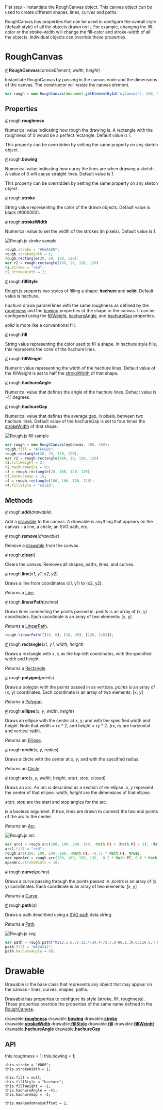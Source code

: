 Fist step - instantiate the RoughCanvas object. This canvas object can  be used to create different shapes, lines, curves and paths. 

RoughCanvas has properties that can be used to configure the overall style (default style) of all the objects drawn on it. For example, changing the fill-color or the stroke-width will change the fill-color and stroke-width of all the objects. Individual objects can override these properties. 

# RoughCanvas

<a name="constructor" href="#constructor">#</a> <b>RoughCanvas</b>(<i>canvasElement</i>, <i>width</i>, <i>height</i>)

Instantiate RoughCanvas by passing in the canvas node and the dimensions of the canvas. The constructor will resize the canvas element. 

```js
var rough = new RoughCanvas(document.getElementById('myCanvas'), 500, 500);
```

## Properties

<a name="roughness" href="#roughness">#</a> rough.<b>roughness</b>

Numerical value indicating how rough the drawing is. A rectangle with the roughness of 0 would be a perfect rectangle. Default value is 1.

This property can be overridden by setting the same property on any sketch object. 

<a name="bowing" href="#bowing">#</a> rough.<b>bowing</b>

Numerical value indicating how curvy the lines are when drawing a sketch. A value of 0 will cause straight lines. 
Default value is 1. 

This property can be overridden by setting the same property on any sketch object. 

<a name="stroke" href="#stroke">#</a> rough.<b>stroke</b>

String value representing the color of the drawn objects. Default value is black (#000000).

<a name="strokewidth" href="#strokewidth">#</a> rough.<b>strokeWidth</b>

Numerical value to set the width of the strokes (in pixels). Default value is 1. 

![Rough.js stroke sample](https://pshihn.github.io/rough/images/cap_rough.png)

```js
rough.stroke = "#66AA88";
rough.strokeWidth = 6;
rough.rectangle(20, 20, 120, 120);
var r2 = rough.rectangle(160, 20, 120, 120)
r2.stroke = "red";
r2.strokeWidth = 2;
```

<a name="fillstyle" href="#fillstyle">#</a> rough.<b>fillStyle</b>

Rough.js supports two styles of filling a shape: <b>hachure</b> and <b>solid</b>.
Default value is hachure.

<i>hachure</i> draws parallel lines with the same roughness as defined by the <a href="#roughness">roughness</a> and the <a href="#bowing">bowing</a> properties of the shape or the canvas. It can be configured using the <a href="#fillweight">fillWeight</a>, <a href="#hachureangle">hachureAngle</a>, and <a href="#hachuregap">hachureGap</a> properties.

<i>solid</i> is more like a conventional fill.

<a name="fill" href="#fill">#</a> rough.<b>fill</b>

String value representing the color used to fill a shape. In hachure style fills, this represents the color of the hachure lines. 

<a name="fillweight" href="#fillweight">#</a> rough.<b>fillWeight</b>

Numeric value representing the width of the hachure lines. Default value of the fillWeight is set to half the <a href="#strokewidth">strokeWidth</a> of that shape.

<a name="hachureangle" href="#hachureangle">#</a> rough.<b>hachureAngle</b>

Numerical value that defines the angle of the hachure lines. Default value is -41 degrees. 

<a name="hachuregap" href="#hachuregap">#</a> rough.<b>hachureGap</b>

Numerical value that defines the average gap, in pixels, between two hachure lines.  Default value of the hachureGap is set to four times the <a href="#strokewidth">strokeWidth</a> of that shape. 

![Rough.js fill sample](https://pshihn.github.io/rough/images/cap_fill2.png)

```js
var rough = new RoughCanvas(myCanvas, 400, 400);
rough.fill = "#FF6688";
rough.rectangle(20, 20, 120, 120);
var r2 = rough.rectangle(160, 20, 120, 120)
r2.fillWeight = 2;
r2.hachureAngle = 60;
r3 = rough.rectangle(20, 160, 120, 120);
r3.hachureGap = 10;
r4 = rough.rectangle(160, 160, 120, 120);
r4.fillStyle = "solid";
```

## Methods

<a name="addMethod" href="#addMethod">#</a> rough.<b>add</b>(<i>drawable</i>)

Add a <a href="#drawable">drawable</a> to the canvas. A drawable is anything that appears on the canvas - a line, a circle, an SVG path, etc.

<a name="removeMethod" href="#removeMethod">#</a> rough.<b>remove</b>(<i>drawable</i>)

Remove a <a href="#drawable">drawable</a> from the canvas. 

<a name="clearMethod" href="#clearMethod">#</a> rough.<b>clear</b>()

Clears the canvas. Removes all shapes, paths, lines, and curves. 

<a name="lineMethod" href="#lineMethod">#</a> rough.<b>line</b>(<i>x1</i>, <i>y1</i>, <i>x2</i>, <i>y2</i>)

Draws a line from coordinates (x1, y1) to (x2, y2). 

<i>Returns</i> a <a href="#line">Line</a>.

<a name="linearPathMethod" href="#linearPathMethod">#</a> rough.<b>linearPath</b>(<i>points</i>)

Draws lines connecting the points passed in. <i>points</i> is an array of (x, y) coordinates. Each coordinate is an array of two elements: [x, y]

<i>Returns</i> a <a href="#linearPath">LinearPath</a>.

```js
rough.linearPath([[10, 0], [20, 20], [120, 320]]);
```

<a name="rectangleMethod" href="#rectangleMethod">#</a> rough.<b>rectangle</b>(<i>x1</i>, <i>y1</i>, <i>width</i>, <i>height</i>)

Draws a rectangle with x, y as the top-left coordinates, with the specified width and height

<i>Returns</i> a <a href="#rectangle">Rectangle</a>.

<a name="polygonMethod" href="#polygonMethod">#</a> rough.<b>polygon</b>(<i>points</i>)

Draws a polygon with the points passed in as vertices. <i>points</i> is an array of (x, y) coordinates. Each coordinate is an array of two elements: [x, y]

<i>Returns</i> a <a href="#polygon">Polygon</a>.

<a name="ellipseMethod" href="#ellipseMethod">#</a> rough.<b>ellipse</b>(<i>x</i>, <i>y</i>, <i>width</i>, <i>height</i>)

Draws an ellipse with the center at x, y; and with the specified width and height.
Note that width = rx * 2, and height = ry * 2. (rx, ry are horizontal and vertical radii).

<i>Returns</i> an <a href="#ellipse">Ellipse</a>.

<a name="circleMethod" href="#circleMethod">#</a> rough.<b>circle</b>(<i>x</i>, <i>y</i>, <i>radius</i>)

Draws a circle with the center at x, y; and with the specified radius. 

<i>Returns</i> an <a href="#circle">Circle</a>.


<a name="arcMethod" href="#arcMethod">#</a> rough.<b>arc</b>(<i>x</i>, <i>y</i>, <i>width</i>, <i>height</i>, <i>start</i>, <i>stop</i>, <i>closed</i>)

Draws an arc. An arc is described as a section of en ellipse. <i>x</i>, <i>y</i> represent the center of that ellipse. <i>width</i>, <i>height</i> are the dimensions of that ellipse. 

<i>start</i>, <i>stop</i> are the start and stop angles for the arc. 

<closed> is a boolean argument. If true, lines are drawn to connect the two end points of the arc to the center. 

<i>Returns</i> an <a href="#arc">Arc</a>.

![Rough.js arc](https://pshihn.github.io/rough/images/cap_arc.png)

``` javascript
var arc1 = rough.arc(200, 100, 200, 180, -Math.PI + (Math.PI / 3), -Math.PI / 2, true);
arc1.fill = "red";
rough.arc(200, 100, 200, 180, -Math.PI, -0.75 * Math.PI, true);
var openArc = rough.arc(200, 100, 150, 130, -0.2 * Math.PI, 0.6 * Math.PI, false);
openArc.strokeWidth = 10;
```

<a name="curveMethod" href="#curveMethod">#</a> rough.<b>curve</b>(<i>points</i>)

Draws a curve passing through the points passed in. <i>points</i> is an array of (x, y) coordinates. Each coordinate is an array of two elements: [x, y]

<i>Returns</i> a <a href="#polygon">Curve</a>.

<a name="pathMethod" href="#pathMethod">#</a> rough.<b>path</b>(<i>d</i>)

Draws a path described using a [SVG path](https://developer.mozilla.org/en-US/docs/Web/SVG/Tutorial/Paths) data string. 

<i>Returns</i> a <a href="#path">Path</a>.

![Rough.js svg](https://pshihn.github.io/rough/images/cap_svg.png)

``` javascript
var path = rough.path("M213.1,6.7c-32.4-14.4-73.7,0-88.1,30.6C110.6,4.9,67.5-9.5,36.9,6.7C2.8,22.9-13.4,62.4,13.5,110.9 C33.3,145.1,67.5,170.3,125,217c59.3-46.7,93.5-71.9,111.5-106.1C263.4,64.2,247.2,22.9,213.1,6.7z");
path.fill = "#424242";
path.hachureAngle = 90;
```

# Drawable

Drawable is the base class that represents any object that may appear on the canvas - lines, curves, shapes, paths. 

Drawable has properties to configure its style (stroke, fill, roughness). These properties override the properties of the same name defined in the <a href="roughCanvas">RoughCanvas</a>.

drawable.<a href="#roughness"><b>roughness</b></a>
drawable.<a href="#bowing"><b>bowing</b></a>
drawable.<a href="#stroke"><b>stroke</b></a>
drawable.<a href="#strokewidth"><b>strokeWidth</b></a>
drawable.<a href="#fillstyle"><b>fillStyle</b></a>
drawable.<a href="#fill"><b>fill</b></a>
drawable.<a href="#fillweight"><b>fillWeight</b></a>
drawable.<a href="#hachureangle"><b>hachureAngle</b></a>
drawable.<a href="#hachuregap"><b>hachureGap</b></a>


## API

this.roughness = 1;
    this.bowing = 1;

    this.stroke = "#000";
    this.strokeWidth = 1;

    this.fill = null;
    this.fillStyle = "hachure";
    this.fillWeight = -1;
    this.hachureAngle = -41;
    this.hachureGap = -1;

    this.maxRandomnessOffset = 2;
